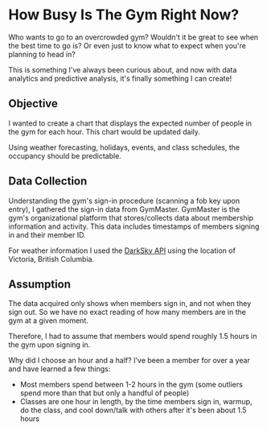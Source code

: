 # How Busy Is The Gym Right Now?
Who wants to go to an overcrowded gym? Wouldn't it be great to see when the best time to go is? Or even just to know what to expect when you're planning to head in?

This is something I've always been curious about, and now with data analytics and predictive analysis, it's finally something I can create!

## Objective
I wanted to create a chart that displays the expected number of people in the gym for each hour. This chart would be updated daily.

Using weather forecasting, holidays, events, and class schedules, the occupancy should be predictable.

## Data Collection
Understanding the gym's sign-in procedure (scanning a fob key upon entry), I gathered the sign-in data from GymMaster. GymMaster is the gym's organizational platform that stores/collects data about membership information and activity. This data includes timestamps of members signing in and their member ID.

For weather information I used the [DarkSky API](https://darksky.net/dev) using the location of Victoria, British Columbia.

## Assumption
The data acquired only shows when members sign in, and not when they sign out. So we have no exact reading of how many members are in the gym at a given moment. 

Therefore, I had to assume that members would spend roughly 1.5 hours in the gym upon signing in.

Why did I choose an hour and a half? I've been a member for over a year and have learned a few things:
- Most members spend between 1-2 hours in the gym (some outliers spend more than that but only a handful of people)
- Classes are one hour in length, by the time members sign in, warmup, do the class, and cool down/talk with others after it's been about 1.5 hours

